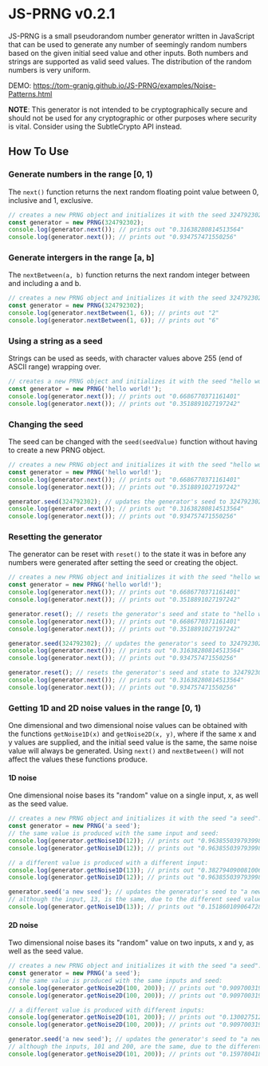 # JS-PRNG v0.2.1
JS-PRNG is a small pseudorandom number generator written in JavaScript that can be used to generate any number of seemingly random numbers based on the given initial seed value and other inputs. Both numbers and strings are supported as valid seed values. The distribution of the random numbers is very uniform.

DEMO: https://tom-granig.github.io/JS-PRNG/examples/Noise-Patterns.html

**NOTE**: This generator is not intended to be cryptographically secure and should not be used for any cryptographic or other purposes where security is vital. Consider using the SubtleCrypto API instead. 

## How To Use
### Generate numbers in the range [0, 1)
The `next()` function returns the next random floating point value between 0, inclusive and 1, exclusive.
```javascript
// creates a new PRNG object and initializes it with the seed 324792302:
const generator = new PRNG(324792302); 
console.log(generator.next()); // prints out "0.31638280814513564"
console.log(generator.next()); // prints out "0.934757471550256"
```
### Generate intergers in the range [a, b]
The `nextBetween(a, b)` function returns the next random integer between and including a and b.
```javascript
// creates a new PRNG object and initializes it with the seed 324792302:
const generator = new PRNG(324792302);
console.log(generator.nextBetween(1, 6)); // prints out "2"
console.log(generator.nextBetween(1, 6)); // prints out "6"
```

### Using a string as a seed
Strings can be used as seeds, with character values above 255 (end of ASCII range) wrapping over.
```javascript
// creates a new PRNG object and initializes it with the seed "hello world!":
const generator = new PRNG('hello world!');
console.log(generator.next()); // prints out "0.6686770371161401"
console.log(generator.next()); // prints out "0.3518891027197242"
```
### Changing the seed
The seed can be changed with the `seed(seedValue)` function without having to create a new PRNG object.
```javascript
// creates a new PRNG object and initializes it with the seed "hello world!":
const generator = new PRNG('hello world!');
console.log(generator.next()); // prints out "0.6686770371161401"
console.log(generator.next()); // prints out "0.3518891027197242"

generator.seed(324792302); // updates the generator's seed to 324792302
console.log(generator.next()); // prints out "0.31638280814513564"
console.log(generator.next()); // prints out "0.934757471550256"
```
### Resetting the generator
The generator can be reset with `reset()` to the state it was in before any numbers were generated after setting the seed or creating the object.
```javascript
// creates a new PRNG object and initializes it with the seed "hello world!":
const generator = new PRNG('hello world!');
console.log(generator.next()); // prints out "0.6686770371161401"
console.log(generator.next()); // prints out "0.3518891027197242"

generator.reset(); // resets the generator's seed and state to "hello world!"
console.log(generator.next()); // prints out "0.6686770371161401"
console.log(generator.next()); // prints out "0.3518891027197242"

generator.seed(324792302); // updates the generator's seed to 324792302
console.log(generator.next()); // prints out "0.31638280814513564"
console.log(generator.next()); // prints out "0.934757471550256"

generator.reset(); // resets the generator's seed and state to 324792302
console.log(generator.next()); // prints out "0.31638280814513564"
console.log(generator.next()); // prints out "0.934757471550256"
```

### Getting 1D and 2D noise values in the range [0, 1)
One dimensional and two dimensional noise values can be obtained with the functions `getNoise1D(x)` and `getNoise2D(x, y)`, where if the same x and y values are supplied, and the initial seed value is the same, the same noise value will always be generated. Using `next()` and `nextBetween()` will not affect the values these functions produce.

#### 1D noise
One dimensional noise bases its "random" value on a single input, x, as well as the seed value.
```javascript
// creates a new PRNG object and initializes it with the seed "a seed":
const generator = new PRNG('a seed');
// the same value is produced with the same input and seed:
console.log(generator.getNoise1D(12)); // prints out "0.963855039793998"
console.log(generator.getNoise1D(12)); // prints out "0.963855039793998"

// a different value is produced with a different input:
console.log(generator.getNoise1D(13)); // prints out "0.3827940900810063"
console.log(generator.getNoise1D(12)); // prints out "0.963855039793998"

generator.seed('a new seed'); // updates the generator's seed to "a new seed"
// although the input, 13, is the same, due to the different seed value, a different value is generated:
console.log(generator.getNoise1D(13)); // prints out "0.15186010906472802"

```

#### 2D noise
Two dimensional noise bases its "random" value on two inputs, x and y, as well as the seed value.
```javascript
// creates a new PRNG object and initializes it with the seed "a seed":
const generator = new PRNG('a seed');
// the same value is produced with the same inputs and seed:
console.log(generator.getNoise2D(100, 200)); // prints out "0.9097003196366131"
console.log(generator.getNoise2D(100, 200)); // prints out "0.9097003196366131"

// a different value is produced with different inputs:
console.log(generator.getNoise2D(101, 200)); // prints out "0.1300275125540793"
console.log(generator.getNoise2D(100, 200)); // prints out "0.9097003196366131"

generator.seed('a new seed'); // updates the generator's seed to "a new seed"
// although the inputs, 101 and 200, are the same, due to the different seed value, a different value is generated:
console.log(generator.getNoise2D(101, 200)); // prints out "0.15978041803464293"

```
